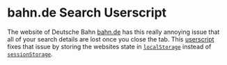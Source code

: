 # bahn.de Search Userscript

The website of Deutsche Bahn [bahn.de](https://bahn.de) has this really annoying issue that all of your search details
are lost once you close the tab. This [userscript](https://en.wikipedia.org/wiki/Userscript) fixes that issue by storing the websites state in
[`localStorage`](https://developer.mozilla.org/en-US/docs/Web/API/Window/localStorage) instead of
[`sessionStorage`](https://developer.mozilla.org/en-US/docs/Web/API/Window/sessionStorage).
